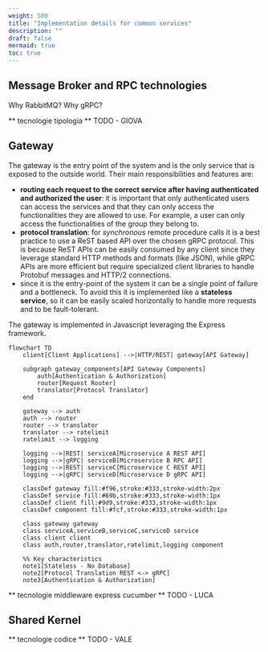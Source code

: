 ```yaml
---
weight: 500
title: "Implementation details for common services"
description: ""
draft: false
mermaid: true
toc: true
---
```


## Message Broker and RPC technologies

Why RabbitMQ?
Why gRPC?

**
tecnologie
tipologia
**
TODO - GIOVA

## Gateway

The gateway is the entry point of the system and is the only service that is exposed to the outside world.
Their main responsibilities and features are:

- **routing each request to the correct service after having authenticated and authorized the user**: it is important that only authenticated users can access the services and that they can only access the functionalities they are allowed to use. For example, a user can only access the functionalities of the group they belong to.
- **protocol translation**: for _synchronous_ remote procedure calls it is a best practice to use a ReST based API over the chosen gRPC protocol. This is because ReST APIs can be easily consumed by any client since they leverage standard HTTP methods and formats (like JSON), while gRPC APIs are more efficient but require specialized client libraries to handle Protobuf messages and HTTP/2 connections.
- since it is the entry-point of the system it can be a single point of failure and a bottleneck. To avoid this it is implemented like a **stateless service**, so it can be easily scaled horizontally to handle more requests and to be fault-tolerant.

The gateway is implemented in Javascript leveraging the Express framework.

```mermaid
flowchart TD
    client[Client Applications] -->|HTTP/REST| gateway[API Gateway]
    
    subgraph gateway_components[API Gateway Components]
        auth[Authentication & Authorization]
        router[Request Router]
        translator[Protocol Translator]
    end
    
    gateway --> auth
    auth --> router
    router --> translator
    translator --> ratelimit
    ratelimit --> logging
    
    logging -->|REST| serviceA[Microservice A REST API]
    logging -->|gRPC| serviceB[Microservice B RPC API]
    logging -->|REST| serviceC[Microservice C REST API]
    logging -->|gRPC| serviceD[Microservice D gRPC API]
    
    classDef gateway fill:#f96,stroke:#333,stroke-width:2px
    classDef service fill:#69b,stroke:#333,stroke-width:1px
    classDef client fill:#9d9,stroke:#333,stroke-width:1px
    classDef component fill:#fcf,stroke:#333,stroke-width:1px
    
    class gateway gateway
    class serviceA,serviceB,serviceC,serviceD service
    class client client
    class auth,router,translator,ratelimit,logging component
    
    %% Key characteristics
    note1[Stateless - No Database]
    note2[Protocol Translation REST <-> gRPC]
    note3[Authentication & Authorization]
```

**
tecnologie
middleware
express
cucumber
**
TODO - LUCA

## Shared Kernel
**
tecnologie
codice
**
TODO - VALE
